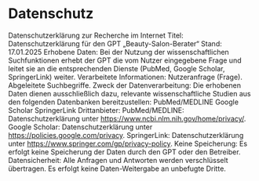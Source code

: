 # Datenschutz
Datenschutzerklärung zur Recherche im Internet
Titel: Datenschutzerklärung für den GPT „Beauty-Salon-Berater“
Stand: 17.01.2025
Erhobene Daten:
Bei der Nutzung der wissenschaftlichen Suchfunktionen erhebt der GPT die vom Nutzer eingegebene Frage und leitet sie an die entsprechenden Dienste (PubMed, Google Scholar, SpringerLink) weiter.
Verarbeitete Informationen:
Nutzeranfrage (Frage).
Abgeleitete Suchbegriffe.
Zweck der Datenverarbeitung:
Die erhobenen Daten dienen ausschließlich dazu, relevante wissenschaftliche Studien aus den folgenden Datenbanken bereitzustellen:
PubMed/MEDLINE
Google Scholar
SpringerLink
Drittanbieter:
PubMed/MEDLINE: Datenschutzerklärung unter https://www.ncbi.nlm.nih.gov/home/privacy/.
Google Scholar: Datenschutzerklärung unter https://policies.google.com/privacy.
SpringerLink: Datenschutzerklärung unter https://www.springer.com/gp/privacy-policy.
Keine Speicherung:
Es erfolgt keine Speicherung der Daten durch den GPT oder den Betreiber.
Datensicherheit:
Alle Anfragen und Antworten werden verschlüsselt übertragen.
Es erfolgt keine Daten-Weitergabe an unbefugte Dritte.
